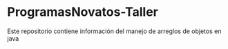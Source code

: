 # ProgramasNovatos-Taller
Este repositorio contiene información del manejo de arreglos de objetos en java
